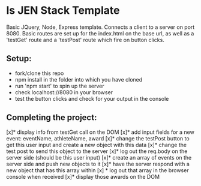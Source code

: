 ls
JEN Stack Template
==================

Basic JQuery, Node, Express template. Connects a client to a server on port 8080. Basic routes are set up for the index.html on the base url, as well as a 'testGet' route and a 'testPost' route which fire on button clicks.

Setup:
-----
* fork/clone this repo
* npm install in the folder into which you have cloned
* run 'npm start' to spin up the server
* check localhost://8080 in your browser
* test the button clicks and check for your output in the console

Completing the project:
----------------------
[x]* display info from testGet call on the DOM
[x]* add input fields for a new event: eventName, athleteName, award
[x]* change the testPost button to get this user input and create a new object with this data
[x]* change the test post to send this object to the server
[x]* log out the req.body on the server side (should be this user input)
[x]* create an array of events on the server side and push new objects to it
[x]* have the server respond with a new object that has this array within
[x] * log out that array in the browser console when received
[x]* display those awards on the DOM
